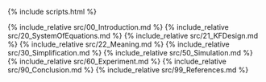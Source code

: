 {% include scripts.html %}


{% include_relative src/00_Introduction.md %}
{% include_relative src/20_SystemOfEquations.md %}
{% include_relative src/21_KFDesign.md %}
{% include_relative src/22_Meaning.md %}
{% include_relative src/30_Simplification.md %}
{% include_relative src/50_Simulation.md %}
{% include_relative src/60_Experiment.md %}
{% include_relative src/90_Conclusion.md %}
{% include_relative src/99_References.md %}

